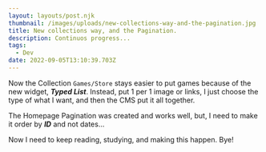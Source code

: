 ```yaml
---
layout: layouts/post.njk
thumbnail: /images/uploads/new-collections-way-and-the-pagination.jpg
title: New collections way, and the Pagination.
description: Continuos progress...
tags:
  - Dev
date: 2022-09-05T13:10:39.703Z
---
```

Now the Collection `Games/Store` stays easier to put games because of the new widget, ***Typed List***. Instead, put 1 per 1 image or links, I just choose the type of what I want, and then the CMS put it all together.

The Homepage Pagination was created and works well, but, I need to make it order by ***ID*** and not dates...

Now I need to keep reading, studying, and making this happen. Bye!